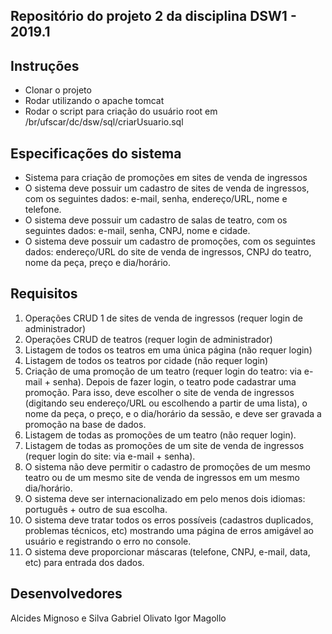 ## Repositório do projeto 2 da disciplina DSW1 - 2019.1

## Instruções

- Clonar o projeto
- Rodar utilizando o apache tomcat
- Rodar o script para criação do usuário root em /br/ufscar/dc/dsw/sql/criarUsuario.sql

## Especificações do sistema

- Sistema para criação de promoções em sites de venda de ingressos
- O sistema deve possuir um cadastro de sites de venda de ingressos, com os
seguintes dados: e-mail, senha, endereço/URL, nome e telefone.
- O sistema deve possuir um cadastro de salas de teatro, com os seguintes dados:
e-mail, senha, CNPJ, nome e cidade.
- O sistema deve possuir um cadastro de promoções, com os seguintes dados:
endereço/URL do site de venda de ingressos, CNPJ do teatro, nome da peça,
preço e dia/horário.

## Requisitos
1. Operações CRUD 1 de sites de venda de ingressos (requer login de
administrador)
2. Operações CRUD de teatros (requer login de administrador)
3. Listagem de todos os teatros em uma única página (não requer login)
4. Listagem de todos os teatros por cidade (não requer login)
5. Criação de uma promoção de um teatro (requer login do teatro: via e-
mail + senha). Depois de fazer login, o teatro pode cadastrar uma
promoção. Para isso, deve escolher o site de venda de ingressos
(digitando seu endereço/URL ou escolhendo a partir de uma lista), o nome
da peça, o preço, e o dia/horário da sessão, e deve ser gravada a
promoção na base de dados.
6. Listagem de todas as promoções de um teatro (não requer login).
7. Listagem de todas as promoções de um site de venda de ingressos
(requer login do site: via e-mail + senha).
8. O sistema não deve permitir o cadastro de promoções de um mesmo
teatro ou de um mesmo site de venda de ingressos em um mesmo
dia/horário.
9. O sistema deve ser internacionalizado em pelo menos dois idiomas:
português + outro de sua escolha.
10. O sistema deve tratar todos os erros possíveis (cadastros duplicados, problemas
técnicos, etc) mostrando uma página de erros amigável ao usuário e registrando
o erro no console.
11. O sistema deve proporcionar máscaras (telefone,
CNPJ, e-mail, data, etc) para entrada dos dados.

## Desenvolvedores
Alcides Mignoso e Silva
Gabriel Olivato
Igor Magollo
